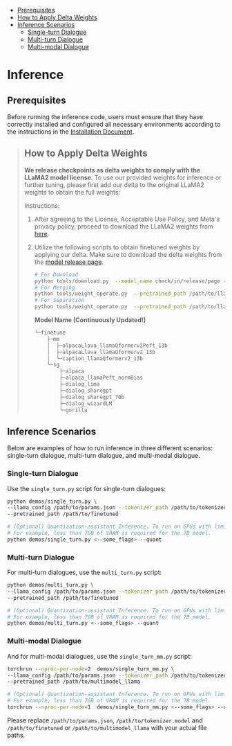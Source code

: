 - [Prerequisites](#prerequisites)
- [How to Apply Delta Weights](#how-to-apply-delta-weights)
- [Inference Scenarios](#inference-scenarios)
  * [Single-turn Dialogue](#single-turn-dialogue)
  * [Multi-turn Dialogue](#multi-turn-dialogue)
  * [Multi-modal Dialogue](#multi-modal-dialogue)

# Inference

## Prerequisites

Before running the inference code, users must ensure that they have correctly installed and configured all necessary environments according to the instructions in the [Installation Document](./install.md).

> ## How to Apply Delta Weights
>
> **We release checkpoints as delta weights to comply with the LLaMA2 model license**. To use our provided weights for inference or further tuning, please first add our delta to the original LLaMA2 weights to obtain the full weights:
>
> Instructions:
>
> 1. After agreeing to the License, Acceptable Use Policy, and Meta's privacy policy, proceed to download the LLaMA2 weights from [here](https://ai.meta.com/resources/models-and-libraries/llama-downloads/).
> 2. Utilize the following scripts to obtain finetuned weights by applying our delta. Make sure to download the delta weights from the [model release page](https://huggingface.co/Alpha-VLLM/LLaMA2-Accessory).
>    ```bash
>    # For Download
>    python tools/download.py  --model_name check/in/release/page --input_type sg/or/mm --output_path path/to/save --model_size 7B/13B/70B --down_config
>    # For Merging
>    python tools/weight_operate.py  --pretrained_path /path/to/llama2/ --delta_path /path/to/delta --output_path /path/to/finetuned
>    # For Separation
>    python tools/weight_operate.py  --pretrained_path /path/to/llama2/ --delta_path /path/to/finetuned --output_path /path/to/delta --operate_type extract
>    ```
>    **Model Name (Continuously Updated!)**
>    
>    ```sh
>    └─finetune
>        ├─mm
>        │  ├─alpacaLlava_llamaQformerv2Peft_13b
>        │  ├─alpacaLlava_llamaQformerv2_13b
>        │  └─caption_llamaQformerv2_13b
>        └─sg
>            ├─alpaca
>            ├─alpaca_llamaPeft_normBias
>            ├─dialog_lima
>            ├─dialog_sharegpt
>            ├─dialog_sharegpt_70b
>            ├─dialog_wizardLM
>            └─gorilla
>    ```
>    
>    
>

## Inference Scenarios

Below are examples of how to run inference in three different scenarios: single-turn dialogue, multi-turn dialogue, and multi-modal dialogue.

### Single-turn Dialogue

Use the `single_turn.py` script for single-turn dialogues:

```bash
python demos/single_turn.py \
--llama_config /path/to/params.json --tokenizer_path /path/to/tokenizer.model \
--pretrained_path /path/to/finetuned

# (Optional) Quantization-assistant Inference. To run on GPUs with limited VRAM, add the "--quant" flag.
# For example, less than 7GB of VRAM is required for the 7B model.
python demos/single_turn.py <--some_flags> --quant
```

### Multi-turn Dialogue

For multi-turn dialogues, use the `multi_turn.py` script:

```bash
python demos/multi_turn.py \
--llama_config /path/to/params.json --tokenizer_path /path/to/tokenizer.model \
--pretrained_path /path/to/finetuned

# (Optional) Quantization-assistant Inference. To run on GPUs with limited VRAM, add the "--quant" flag.
# For example, less than 7GB of VRAM is required for the 7B model.
python demos/multi_turn.py <--some_flags> --quant
```

### Multi-modal Dialogue

And for multi-modal dialogues, use the `single_turn_mm.py` script:

```bash
torchrun --nproc-per-node=2  demos/single_turn_mm.py \
--llama_config /path/to/params.json --tokenizer_path /path/to/tokenizer.model \
--pretrained_path /path/to/multimodel_llama

# (Optional) Quantization-assistant Inference. To run on GPUs with limited VRAM, add the "--quant" flag.
# For example, less than 7GB of VRAM is required for the 7B model.
torchrun --nproc-per-node=1  demos/single_turn_mm.py <--some_flags> --quant
```

Please replace `/path/to/params.json`, `/path/to/tokenizer.model` and `/path/to/finetuned` or `/path/to/multimodel_llama` with your actual file paths.
